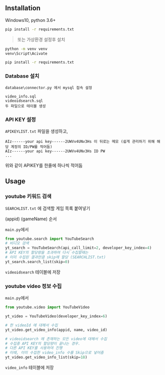 ## Installation

Windows10, python 3.6+

```sh
pip install -r requirements.txt
```

> 또는 가상환경 설정후 설치

```sh
python -m venv venv
venv\Script\Acivate
```

```sh
pip install -r requirements.txt
```

### Database 설치
```
database\connector.py 에서 mysql 접속 설정
```
```
video_info.sql
videoidsearch.sql 
두 파일으로 테이블 생성
```

### API KEY 설정
`APIKEYLIST.txt` 파일을 생성하고,

```
AIz------your api key------2UWVv4UNv3Hs 이 뒤로는 메모 (쉽게 관리하기 위해 해당 계정의 ID/PW를 적어둠)
AIz------your api key------2UWVv4UNv3Hs ID PW
... 
```

위와 같이 APIKEY를 한줄에 하나씩 적어둠


## Usage

### youtube 키워드 검색

`SEARCHLIST.txt` 에 검색할 게임 목록 붙여넣기

(appid) (gameName) 순서


`main.py`에서 

```py
from youtube.search import YouTubeSearch
# 비디오 검색
yt_search = YouTubeSearch(api_call_limit=2, developer_key_index=4)
# API KEY의 할당량을 초과하여 다시 수집할때는
# 이미 수집된 결과만큼 skip에 할당 (SEARCHLIST.txt)
yt_search.search_list(skip=0) 
```

`videoidsearch` 테이블에 저장


### youtube video 정보 수집

`main.py`에서 

```py
from youtube.video import YouTubeVideo

yt_video = YouTubeVideo(developer_key_index=6)

# 한 videoId 에 대해서 수집
yt_video.get_video_info(appid, name, video_id)

# videoidsearch 에 존재하는 모든 video에 대해서 수집
# 수집중 API KEY의 할당량이 끝나는 경우.
# 다른 API KEY를 사용하여 진행
# 이때, 이미 수집한 video_info 수를 Skip으로 넣어줌  
yt_video.get_video_info_list(skip=18)
```

`video_info` 테이블에 저장